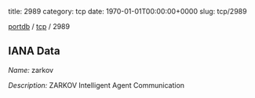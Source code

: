 title: 2989
category: tcp
date: 1970-01-01T00:00:00+0000
slug: tcp/2989

[portdb](/) / [tcp](/category/tcp.html) / 2989


## IANA Data

_Name:_ zarkov

_Description:_ ZARKOV Intelligent Agent Communication

